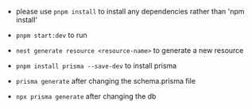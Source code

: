- please use `pnpm install` to install any dependencies rather than 'npm install'

- `pnpm start:dev` to run

- `nest generate resource <resource-name>` to generate a new resource

- `pnpm install prisma --save-dev` to install prisma
- `prisma generate` after changing the schema.prisma file
- `npx prisma generate` after changing the db